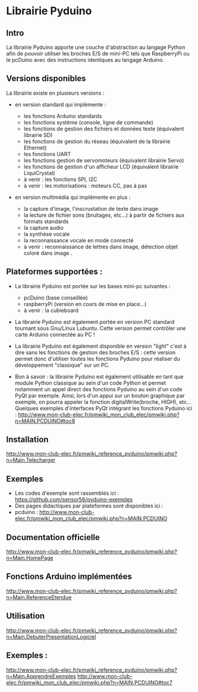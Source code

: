Librairie Pyduino
=================

## Intro

La librairie Pyduino apporte une couche d'abstraction au langage Python afin de pouvoir utiliser les broches E/S de mini-PC tels que RaspberryPi ou le pcDuino avec des instructions identiques au langage Arduino.

## Versions disponibles

La librairie existe en plusieurs versions :

* en version standard qui implémente :
	* les fonctions Arduino standards
	* les fonctions système (console, ligne de commande)
	* les fonctions de gestion des fichiers et données texte (équivalent librairie SD)
	* les fonctions de gestion du réseau (équivalent de la librairie Ethernet)
	* les fonctions UART
	* les fonctions gestion de servomoteurs (équivalent librairie Servo)
	* les fonctions de gestion d'un afficheur LCD (équivalent librairie LiquiCrystal)
	* à venir : les fonctions SPI, I2C
	* à venir : les motorisations : moteurs CC, pas à pas

* en version multimédia qui implémente en plus :
	* la capture d'image, l'inscrustation de texte dans image
	* la lecture de fichier sons (bruitages, etc...) à partir de fichiers aux formats standards
	* la capture audio
	* la synthèse vocale
	* la reconnaissance vocale en mode connecté
	* à venir : reconnaissance de lettres dans image, détection objet coloré dans image..

## Plateformes supportées :

* La librairie Pyduino est portée sur les bases mini-pc suivantes :
	* pcDuino (base conseillée)
	* raspberryPi (version en cours de mise en place...)
	* à venir : la cubieboard

* La librairie Pyduino est également portée en version PC standard tournant sous Gnu/Linux Lubuntu. Cette version permet contrôler une carte Arduino connectée au PC !

* La librairie Pyduino est également disponible en version "light" c'est à dire sans les fonctions de gestion des broches E/S : cette version permet donc d'utiliser toutes les fonctions Pyduino pour réaliser du développement "classique" sur un PC.

* Bon à savoir : la librairie Pyduino est également utilisable en tant que module Python classique au sein d'un code Python et permet notamment un appel direct des fonctions Pyduino au sein d'un code PyQt par exemple. Ainsi, lors d'un appui sur un bouton graphique par exemple, on pourra appeler la fonction digitalWrite(broche, HIGH), etc... Quelques exemples d'interfaces PyQt intégrant les fonctions Pyduino ici : http://www.mon-club-elec.fr/pmwiki_mon_club_elec/pmwiki.php?n=MAIN.PCDUINO#toc8

## Installation

http://www.mon-club-elec.fr/pmwiki_reference_pyduino/pmwiki.php?n=Main.Telecharger


## Exemples

* Les codes d'exemple sont rassemblés ici : https://github.com/sensor56/pyduino-exemples
* Des pages didactiques par plateformes sont disponibles ici :
* pcduino : http://www.mon-club-elec.fr/pmwiki_mon_club_elec/pmwiki.php?n=MAIN.PCDUINO

## Documentation officielle

http://www.mon-club-elec.fr/pmwiki_reference_pyduino/pmwiki.php?n=Main.HomePage

## Fonctions Arduino implémentées

http://www.mon-club-elec.fr/pmwiki_reference_pyduino/pmwiki.php?n=Main.ReferenceEtendue

## Utilisation

http://www.mon-club-elec.fr/pmwiki_reference_pyduino/pmwiki.php?n=Main.DebuterPresentationLogiciel

## Exemples :

http://www.mon-club-elec.fr/pmwiki_reference_pyduino/pmwiki.php?n=Main.ApprendreExemples
http://www.mon-club-elec.fr/pmwiki_mon_club_elec/pmwiki.php?n=MAIN.PCDUINO#toc7
